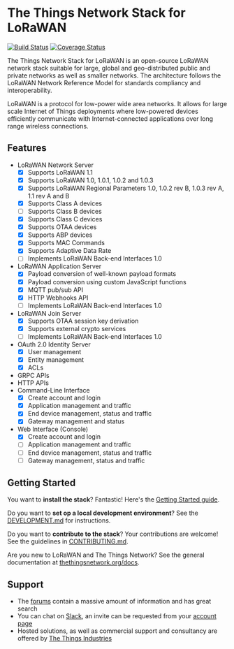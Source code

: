 # The Things Network Stack for LoRaWAN

[![Build Status](https://travis-ci.com/TheThingsNetwork/lorawan-stack.svg?branch=master)](https://travis-ci.com/TheThingsNetwork/lorawan-stack) [![Coverage Status](https://coveralls.io/repos/github/TheThingsNetwork/lorawan-stack/badge.svg?branch=master)](https://coveralls.io/github/TheThingsNetwork/lorawan-stack?branch=master)

The Things Network Stack for LoRaWAN is an open-source LoRaWAN network stack suitable for large, global and geo-distributed public and private networks as well as smaller networks. The architecture follows the LoRaWAN Network Reference Model for standards compliancy and interoperability.

LoRaWAN is a protocol for low-power wide area networks. It allows for large scale Internet of Things deployments where low-powered devices efficiently communicate with Internet-connected applications over long range wireless connections.

## Features

- LoRaWAN Network Server
  - [x] Supports LoRaWAN 1.1
  - [x] Supports LoRaWAN 1.0, 1.0.1, 1.0.2 and 1.0.3
  - [x] Supports LoRaWAN Regional Parameters 1.0, 1.0.2 rev B, 1.0.3 rev A, 1.1 rev A and B
  - [x] Supports Class A devices
  - [ ] Supports Class B devices
  - [x] Supports Class C devices
  - [x] Supports OTAA devices
  - [x] Supports ABP devices
  - [x] Supports MAC Commands
  - [x] Supports Adaptive Data Rate
  - [ ] Implements LoRaWAN Back-end Interfaces 1.0
- LoRaWAN Application Server
  - [x] Payload conversion of well-known payload formats
  - [x] Payload conversion using custom JavaScript functions
  - [x] MQTT pub/sub API
  - [x] HTTP Webhooks API
  - [ ] Implements LoRaWAN Back-end Interfaces 1.0
- LoRaWAN Join Server
  - [x] Supports OTAA session key derivation
  - [x] Supports external crypto services
  - [ ] Implements LoRaWAN Back-end Interfaces 1.0
- OAuth 2.0 Identity Server
  - [x] User management
  - [x] Entity management
  - [x] ACLs
- GRPC APIs
- HTTP APIs
- Command-Line Interface
  - [x] Create account and login
  - [x] Application management and traffic
  - [x] End device management, status and traffic
  - [x] Gateway management and status
- Web Interface (Console)
  - [x] Create account and login
  - [ ] Application management and traffic
  - [ ] End device management, status and traffic
  - [ ] Gateway management, status and traffic

## Getting Started

You want to **install the stack**? Fantastic! Here's the [Getting Started guide](./doc/gettingstarted.md).

Do you want to **set op a local development environment**? See the [DEVELOPMENT.md](DEVELOPMENT.md) for instructions.

Do you want to **contribute to the stack**? Your contributions are welcome! See the guidelines in [CONTRIBUTING.md](CONTRIBUTING.md).

Are you new to LoRaWAN and The Things Network? See the general documentation at [thethingsnetwork.org/docs](https://www.thethingsnetwork.org/docs/).

## Support

- The [forums](https://www.thethingsnetwork.org/forum) contain a massive amount of information and has great search
- You can chat on [Slack](http://thethingsnetwork.slack.com), an invite can be requested from your [account page](https://account.thethingsnetwork.org)
- Hosted solutions, as well as commercial support and consultancy are offered by [The Things Industries](https://www.thethingsindustries.com)
